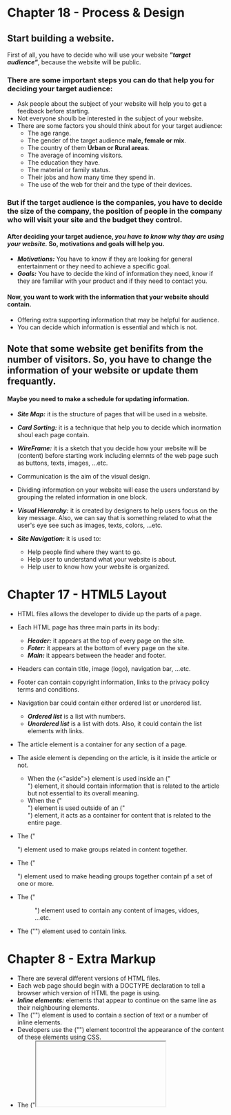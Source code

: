 # Chapter 18 - Process & Design
## Start building a website.
First of all, you have to decide who will use your website ***"target audience"***, because the website will be public.
### There are some important steps you can do that help you for deciding your target audience:
- Ask people about the subject of your website will help you to get a feedback before starting.
- Not everyone shoulb be interested in the subject of your website.
- There are some factors you should think about for your target audience:
  - The age range.
  - The gender of the target audience **male, female or mix**.
  - The country of them **Urban or Rural areas**.
  - The average of incoming visitors.
  - The education they have.
  - The material or family status.
  - Their jobs and how many time they spend in.
  - The use of the web for their and the type of their devices.

### But if the target audience is the companies, you have to decide the size of the company, the position of people in the company who will visit your site and the budget they control.

#### After deciding your target audience, *you have to know why thay are using your website.* So, motivations and goals will help you. 
- ***Motivations:*** You have to know if they are looking  for general entertainment or they need to achieve a specific goal.
- ***Goals:*** You have to decide the kind of information they need, know if they are familiar with your product and if they need to contact you.

#### Now, you want to work with the information that your website should contain.
- Offering extra supporting information that may be helpful for audience.
- You can decide which information is essential and which is not.

## Note that some website get benifits from the number of visitors. So, you have to change the information of your website or update them frequantly.
#### Maybe you need to make a schedule for updating information.

- ***Site Map:*** it is the structure of pages that will be used in a website.
- ***Card Sorting:*** it is a technique that help you to decide which inormation shoul each page contain.
- ***WireFrame:*** it is a sketch that you decide how your website will be (content) before starting work including elemnts of the web page such as buttons, texts, images, ...etc.

- Communication is the aim of the visual design.
- Dividing information on your website will ease the users understand by grouping the related information in one block.
- ***Visual Hierarchy:*** it is created by designers to help users focus on the key message. Also, we can say that is something related to what the user's eye see such as images, texts, colors, ...etc.
- ***Site Navigation:*** it is used to:
  - Help people find where they want to go.
  - Help user to understand what your website is about.
  - Help user to know how your website is organized.




# Chapter 17 - HTML5 Layout
- HTML files allows the developer to divide up the parts of a page.

- Each HTML page has three main parts in its body:
  - ***Header:*** it appears at the top of every page on the site.
  - ***Foter:*** it appears at the bottom of every page on the site.
  - ***Main:*** it appears between the header and footer.

- Headers can contain title, image (logo), navigation bar, ...etc.
- Footer can contain copyright information, links to the privacy policy terms and conditions. 
- Navigation bar could contain either ordered list or unordered list.
  - ***Ordered list*** is a list with numbers.
  - ***Unordered list*** is a list with dots.
  Also, it could contain the list elements with links.
- The article element is a container for any section of a page.
- The aside element is depending on the article, is it inside the article or not.
  - When the (<"aside">) element is used inside an ("<article>") element, it should contain information that is related to the article but not essential to its overall meaning. 
  - When the ("<aside>") element is used outside of an ("<article>") element, it acts as a container for content that is related to the entire page.
- The ("<section>") element used to make groups related in content together.
- The ("<hgroup>") element used to make heading groups together contain pf a set of one or more.
- The ("<figure>") element used to contain any content of images, vidoes, ...etc.
- The ("<a>") element used to contain links.

# Chapter 8 - Extra Markup
- There are several different versions of HTML files.
- Each web page should begin with a DOCTYPE declaration to tell a browser which version of HTML the page is using.
- ***Inline elements:*** elements that appear to continue on the same line as their neighbouring elements. 
- The ("<span>") element is used to contain a section of text or a number of inline elements.
- Developers use the ("<span>") element tocontrol the appearance of the content of these elements using CSS.
- The ("<iframe>") is used to contain some attributes such as: source (src), width, height, scrolling, framborder and seamless.
- ***Meta Tags:*** they are used inside the head of the html files and they are not visible to users.



